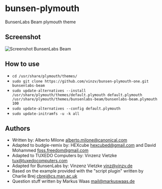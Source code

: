 # bunsen-plymouth
BunsenLabs Beam plymouth theme

## Screenshot
![Screenshot BunsenLabs Beam](https://raw.github.com/vinzv/bunsen-plymouth/master/screenshot.png?raw=true "Screenshot BunsenLabs Beam")

## How to use

* ``cd /usr/share/plymouth/themes/``
* ``sudo git clone https://github.com/vinzv/bunsen-plymouth-one.git bunsenlabs-beam``
* ``sudo update-alternatives --install /usr/share/plymouth/themes/default.plymouth default.plymouth /usr/share/plymouth/themes/bunsenlabs-beam/bunsenlabs-beam.plymouth 100``
* ``sudo update-alternatives --config default.plymouth``
* ``sudo update-initramfs -u -k all``

## Authors
* Written by: Alberto Milone <alberto.milone@canonical.com>
* Adapted to budgie-remix by: HEXcube <hexcubed@gmail.com> and David Mohammed <foss.freedom@gmail.com>
* Adapted to TUXEDO Computers by: Vinzenz Vietzke <tux@tuxedocomputers.com>
* Adapted for BunsenLabs by: Vinzenz Vietzke <vinz@vinzv.de>
* Based on the example provided with the "script plugin" written by Charlie Brej <cbrej@cs.man.ac.uk>
* Question stuff written by Markus Waas <mail@markuswaas.de>
